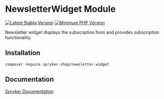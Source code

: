 # NewsletterWidget Module
[![Latest Stable Version](https://poser.pugx.org/spryker-shop/newsletter-widget/v/stable.svg)](https://packagist.org/packages/spryker-shop/newsletter-widget)
[![Minimum PHP Version](https://img.shields.io/badge/php-%3E%3D%208.0-8892BF.svg)](https://php.net/)

Newsletter widget displays the subscription form and provides subscription functionality.

## Installation

```
composer require spryker-shop/newsletter-widget
```

## Documentation

[Spryker Documentation](https://docs.spryker.com)
